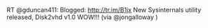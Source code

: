 <!--
id: 207171723
link: http://kevinisom.info/post/207171723/rt-gduncan411-blogged-http-tr-im-b1jx-new
slug: rt-gduncan411-blogged-http-tr-im-b1jx-new
date: Thu Oct 08 2009 14:57:38 GMT+1300 (NZDT)
raw: {"blog_name":"kevinisom","id":207171723,"post_url":"http://kevinisom.info/post/207171723/rt-gduncan411-blogged-http-tr-im-b1jx-new","slug":"rt-gduncan411-blogged-http-tr-im-b1jx-new","type":"text","date":"2009-10-08 01:57:38 GMT","timestamp":1254967058,"state":"published","format":"html","reblog_key":"OsLLX91y","tags":[],"short_url":"http://tmblr.co/Zw68YyCMJ2B","highlighted":[],"feed_item":"http://twitter.com/kev_nz/statuses/4692511928","from_feed_id":"650289","note_count":0,"title":null,"body":"<p>RT @gduncan411: Blogged: <a href=\"http://tr.im/B1jx\" target=\"_blank\">http://tr.im/B1jx</a> New Sysinternals utility released, Disk2vhd v1.0 WOW!!! (via @jongalloway )</p>"}
publish: 2009-10-08
tags: 
title: null
-->


RT @gduncan411: Blogged: <http://tr.im/B1jx> New Sysinternals utility
released, Disk2vhd v1.0 WOW!!! (via @jongalloway )


